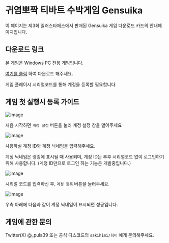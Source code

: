 # 귀염뽀짝 티바트 수박게임 Gensuika

이 페이지는 제3회 일러스타페스에서 판매된 Gensuika 게임 다운로드 카드의 안내페이지입니다.

## 다운로드 링크

본 게임은 Windows PC 전용 게임입니다.

[여기를 클릭](https://www.dropbox.com/s/y4m0862ubnxx33o/GenSuika_0.1.0.zip) 하여 다운로드 해주세요.

게임 플레이시 시리얼코드를 통해 계정을 등록할 필요합니다.

## 게임 첫 실행시 등록 가이드

![image](https://github.com/pula39/GensuikaLanding/assets/52481470/09eae97b-7c06-4872-9420-7e45356ebf22)

처음 시작하면 `계정 설정` 버튼을 눌러 계정 설정 창을 열어주세요

![image](https://github.com/pula39/GensuikaLanding/assets/52481470/341f8fe8-6dd6-4b14-b716-9fb3c5c9ed39)

사용하실 계정 ID와 계정 닉네임을 입력해주세요.

계정 닉네임은 랭킹에 표시될 때 사용되며, 계정 ID는 추후 시리얼코드 없이 로그인하기위해 사용합니다.
(계정 ID만으로 로그인 하는 기능은 개발중입니다.)

![image](https://github.com/pula39/GensuikaLanding/assets/52481470/7519c865-ba3c-4679-bbbd-5e3c33717b89)

시리얼 코드를 입력하신 후, `계정 등록` 버튼을 눌러주세요.


![image](https://github.com/pula39/GensuikaLanding/assets/52481470/b565375d-8f02-4c24-ac37-970cacda032a)

우측 아래에 다음과 같이 계정 닉네임이 표시되면 성공입니다.

## 게임에 관한 문의

Twitter(X) @_pula39 또는 공식 디스코드의 `sakihimi/희미` 에게 문의해주세요.